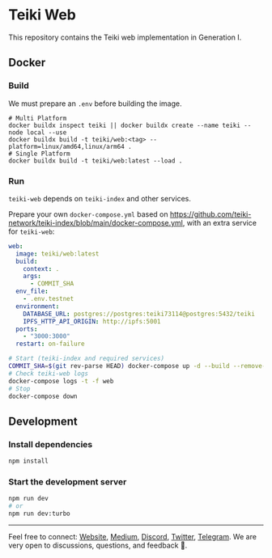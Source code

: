 # Teiki Web

This repository contains the Teiki web implementation in Generation I.

## Docker

### Build

We must prepare an `.env` before building the image.

```
# Multi Platform
docker buildx inspect teiki || docker buildx create --name teiki --node local --use
docker buildx build -t teiki/web:<tag> --platform=linux/amd64,linux/arm64 .
# Single Platform
docker buildx build -t teiki/web:latest --load .
```

### Run

`teiki-web` depends on `teiki-index` and other services.

Prepare your own `docker-compose.yml` based on https://github.com/teiki-network/teiki-index/blob/main/docker-compose.yml, with an extra service for `teiki-web`:

```yaml
web:
  image: teiki/web:latest
  build:
    context: .
    args:
      - COMMIT_SHA
  env_file:
    - .env.testnet
  environment:
    DATABASE_URL: postgres://postgres:teiki73114@postgres:5432/teiki
    IPFS_HTTP_API_ORIGIN: http://ipfs:5001
  ports:
    - "3000:3000"
  restart: on-failure
```

```sh
# Start (teiki-index and required services)
COMMIT_SHA=$(git rev-parse HEAD) docker-compose up -d --build --remove-orphans
# Check teiki-web logs
docker-compose logs -t -f web
# Stop
docker-compose down
```

## Development

### Install dependencies

```sh
npm install
```

### Start the development server

```sh
npm run dev
# or
npm run dev:turbo
```

---

Feel free to connect: [Website](https://teiki.network), [Medium](https://teikinetwork.medium.com), [Discord](https://discord.gg/4wv3MfKHdE), [Twitter](https://twitter.com/TeikiNetwork), [Telegram](https://t.me/teiki_announcement). We are very open to discussions, questions, and feedback :seedling:.

